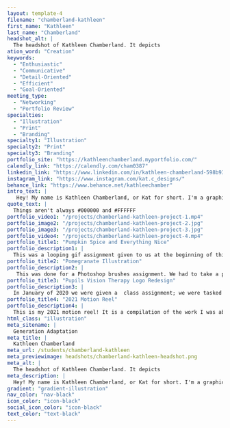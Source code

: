 ```yaml
---
layout: template-4
filename: "chamberland-kathleen" 
first_name: "Kathleen"
last_name: "Chamberland"
headshot_alt: |
  The headshot of Kathleen Chamberland. It depicts
ation_word: "Creation"
keywords:
  - "Enthusiastic"
  - "Communicative"
  - "Detail-Oriented"
  - "Efficient"
  - "Goal-Oriented"
meeting_type:
  - "Networking"
  - "Portfolio Review"
specialties:
  - "Illustration"
  - "Print"
  - "Branding"
specialty1: "Illustration"
specialty2: "Print"
specialty3: "Branding"
portfolio_site: "https://kathleenchamberland.myportfolio.com/"
calendly_link: "https://calendly.com/cham0387"
linkedin_link: "https://www.linkedin.com/in/kathleen-chamberland-598b93174/"
instagram_link: "https://www.instagram.com/kat.c_designs/"
behance_link: "https://www.behance.net/kathleechamber"
intro_text: |
   Hey! My name is Kathleen Chamberland, or Kat for short. I'm a graphic designer in Ottawa, Ontario.I've always loved the thought of being a graphic designer, even from a young age; you cold find me playing around with Photoshop. When I graduated from high school I thought if this is something I like to do why not get paid for it?
quote_text: |
  Things aren't always #000000 and #FFFFFF
portfolio_video1: "/projects/chamberland-kathleen-project-1.mp4"
portfolio_image2: "/projects/chamberland-kathleen-project-2.jpg"
portfolio_image3: "/projects/chamberland-kathleen-project-3.jpg"
portfolio_video4: "/projects/chamberland-kathleen-project-4.mp4"
portfolio_title1: "Pumpkin Spice and Everything Nice"
portfolio_description1: |
  This was a looping gif assignment given to us at the beginning of third year. I was inspired by the illustrations often found on the Starbucks website. I stuck to a softer color palette to give off fall vibes.
portfolio_title2: "Pomegranate Illustration"
portfolio_description2: |
   This was done for a Photoshop brushes assignment. We had to take a photo from which we created a still-life pastel drawing using Photoshop techniques.
portfolio_title3: "Pupils Vision Therapy Logo Redesign"
portfolio_description3: |
  In January of 2020 we were given a  class assignment; we were tasked to redesign a company's logo. From there we drew sketches, choose colors that represented the brand, created mock ups, and from there presented the logo to the client.I decided to go with Pupils Vision Therapy - they are a vision therapy provider located in Ottawa, Ontario.
portfolio_title4: "2021 Motion Reel"
portfolio_description4: |
  This is my 2021 motion reel! It is a compilation of the work I was able to do throughout the motion curses from second and third year.
html_class: "illustration"
meta_sitename: |
  Generation Adaptation
meta_title: |
  Kathleen Chamberland
meta_url: /students/chamberland-kathleen
meta_previewimage: headshots/chamberland-kathleen-headshot.png
meta_alt: |
  The headshot of Kathleen Chamberland. It depicts
meta_description: |
  Hey! My name is Kathleen Chamberland, or Kat for short. I'm a graphic designer in Ottawa, Ontario.I've always loved the thought of being a graphic designer, even from a young age; you cold find me playing around with Photoshop. When I graduated from high school I thought if this is something I like to do why not get paid for it?
gradient: "gradient-illustration"
nav_color: "nav-black"
icon_color: "icon-black"
social_icon_color: "icon-black"
text_color: "text-black"
---
```


